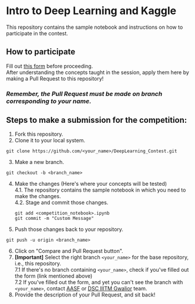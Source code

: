 # Intro to Deep Learning and Kaggle
This repository contains the sample notebook and instructions on how to participate in the contest.
## How to participate
Fill out [this form](https://docs.google.com/forms/u/4/d/e/1FAIpQLSeT350Nmgu7yEOnrkxPgLn3F1WWjaJtzbrcm9g25bGvCUAutw/viewform?usp=send_form) before proceeding.<br>
After understanding the concepts taught in the session, apply them here by making a Pull Request to this repository!
### ***Remember, the Pull Request must be made on branch corresponding to your name.***
## Steps to make a submission for the competition:
1. Fork this repository.
2. Clone it to your local system.
```
git clone https://github.com/<your_name>/DeepLearning_Contest.git
```
3. Make a new branch.
```
git checkout -b <branch_name>
```
4. Make the changes (Here's where your concepts will be tested)
<br>4.1. The repository contains the sample notebook in which you need to make the changes.
<br>4.2. Stage and commit those changes.
      ```
      git add <competition_notebook>.ipynb
      git commit -m "Custom Message"
      ```
5. Push those changes back to your repository.
```
git push -u origin <branch_name>
```
6. Click on "Compare and Pull Request button".
7. **[Important]** Select the right branch `<your_name>` for the base repository, i.e., this repository.
<br>7.1 If there's no branch containing `<your_name>`, check if you've filled out the form (link mentioned above)
<br>7.2 If you've filled out the form, and yet you can't see the branch with `<your_name>`, contact [AASF](mailto:aasf@iiitm.ac.in) or [DSC IIITM Gwalior](mailto:dsc.iiitm@gmail.com) team.
8. Provide the description of your Pull Request, and sit back!

